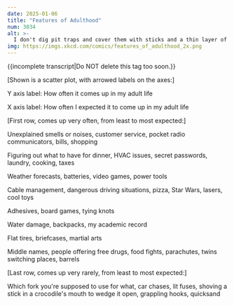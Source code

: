```yaml
---
date: 2025-01-06
title: "Features of Adulthood"
num: 3034
alt: >-
  I don't dig pit traps and cover them with sticks and a thin layer of leaves nearly as much as I expected; I find a chance to do it barely once a month.
img: https://imgs.xkcd.com/comics/features_of_adulthood_2x.png
---
```

{{incomplete transcript|Do NOT delete this tag too soon.}}

[Shown is a scatter plot, with arrowed labels on the axes:]

Y axis label: How often it comes up in my adult life

X axis label: How often I expected it to come up in my adult life

[First row, comes up very often, from least to most expected:]

Unexplained smells or noises, customer service, pocket radio communicators, bills, shopping

Figuring out what to have for dinner, HVAC issues, secret passwords, laundry, cooking, taxes

Weather forecasts, batteries, video games, power tools

Cable management, dangerous driving situations, pizza, Star Wars, lasers, cool toys

Adhesives, board games, tying knots

Water damage, backpacks, my academic record

Flat tires, briefcases, martial arts

Middle names, people offering free drugs, food fights, parachutes, twins switching places, barrels

[Last row, comes up very rarely, from least to most expected:]

Which fork you're supposed to use for what, car chases, lit fuses, shoving a stick in a crocodile's mouth to wedge it open, grappling hooks, quicksand